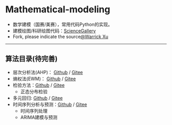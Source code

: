 # Mathematical-modeling

- 数学建模（国赛/美赛），常用代码Python的实现。
- 建模绘图/科研绘图代码：[ScienceGallery](https://github.com/xwj770427414/ScienceGallery)
- Fork, please indicate the source[@Warrick Xu](https://github.com/xwj770427414)

----------------------

## 算法目录(待完善)

- 层次分析法(AHP)： [Github](https://github.com/xwj770427414/Mathematical-modeling/tree/main/层次分析法AHP) / [Gitee](https://gitee.com/xwj770427414/Mathematical-modeling/tree/main/层次分析法AHP)
- 熵权法(EWM)： [Github](https://github.com/xwj770427414/Mathematical-modeling/tree/main/熵权法EWM) / [Gitee](https://gitee.com/xwj770427414/Mathematical-modeling/tree/main/层次分析法AHP)
- 检验方法：[Github](https://github.com/xwj770427414/Mathematical-modeling/tree/main/检验方法) / [Gitee](https://gitee.com/xwj770427414/Mathematical-modeling/tree/main/检验方法)
  - 正态分布检验
- 多元回归: [Github](https://github.com/xwj770427414/Mathematical-modeling/tree/main/多元回归) / [Gitee](https://gitee.com/xwj770427414/Mathematical-modeling/tree/main/多元回归)
- 时间序列分析与预测：[Github](https://github.com/xwj770427414/Mathematical-modeling/tree/main/时间序列分析与预测) / [Gitee](https://gitee.com/xwj770427414/Mathematical-modeling/tree/main/时间序列分析与预测)
  - 时间序列处理
  - ARIMA建模与预测